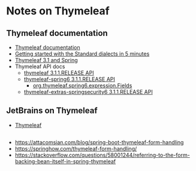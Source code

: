# Notes on Thymeleaf

## Thymeleaf documentation

- [Thymeleaf documentation](https://www.thymeleaf.org/documentation.html)
- [Getting started with the Standard dialects in 5 minutes](https://www.thymeleaf.org/doc/articles/standarddialect5minutes.html)
- [Thymeleaf 3.1 and Spring](https://www.thymeleaf.org/doc/tutorials/3.1/thymeleafspring.html)
- Thymeleaf API docs
   - [thymeleaf 3.1.1.RELEASE API](https://www.thymeleaf.org/apidocs/thymeleaf/3.1.1.RELEASE/)
   - [thymeleaf-spring6 3.1.1.RELEASE API](https://www.thymeleaf.org/apidocs/thymeleaf-spring6/3.1.1.RELEASE/)
      - [org.thymeleaf.spring6.expression.Fields](https://www.thymeleaf.org/apidocs/thymeleaf-spring6/3.1.1.RELEASE/org/thymeleaf/spring6/expression/Fields.html)
   - [thymeleaf-extras-springsecurity6 3.1.1.RELEASE API](https://www.thymeleaf.org/apidocs/thymeleaf-extras-springsecurity6/3.1.1.RELEASE/)

 ## JetBrains on Thymeleaf

 - [Thymeleaf](https://www.jetbrains.com/help/idea/thymeleaf.html)

##

 - https://attacomsian.com/blog/spring-boot-thymeleaf-form-handling
 - https://springhow.com/thymeleaf-form-handling/
 - https://stackoverflow.com/questions/58001244/referring-to-the-form-backing-bean-itself-in-spring-thymeleaf
